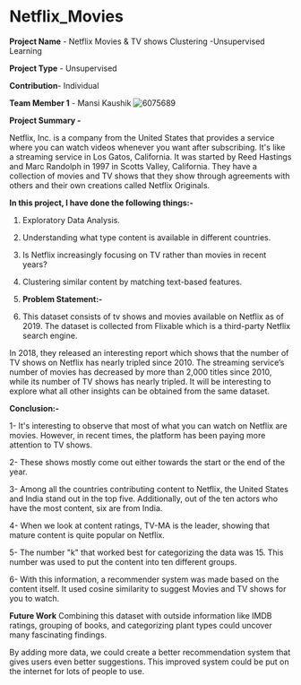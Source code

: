 # Netflix_Movies

**Project Name** - Netflix Movies & TV shows Clustering -Unsupervised Learning

**Project Type** - Unsupervised

**Contribution**- Individual

**Team Member 1** - Mansi Kaushik
![6075689](https://github.com/MansiKaushik123/Netflix_Movies/assets/140509411/ce499ae2-4834-407f-857e-2e27c3c11984)

**Project Summary -**

Netflix, Inc. is a company from the United States that provides a service where you can watch videos whenever you want after subscribing. It's like a streaming service in Los Gatos, California. It was started by Reed Hastings and Marc Randolph in 1997 in Scotts Valley, California. They have a collection of movies and TV shows that they show through agreements with others and their own creations called Netflix Originals.

**In this project, I have done the following things:-**

1. Exploratory Data Analysis.

2. Understanding what type content is available in different countries.

3. Is Netflix increasingly focusing on TV rather than movies in recent years?

4. Clustering similar content by matching text-based features.

5. **Problem Statement:-**

6. This dataset consists of tv shows and movies available on Netflix as of 2019. The dataset is collected from Flixable which is a third-party Netflix search engine.

In 2018, they released an interesting report which shows that the number of TV shows on Netflix has nearly tripled since 2010. The streaming service’s number of movies has decreased by more than 2,000 titles since 2010, while its number of TV shows has nearly tripled. It will be interesting to explore what all other insights can be obtained from the same dataset.

**Conclusion:-**

1- It's interesting to observe that most of what you can watch on Netflix are movies. However, in recent times, the platform has been paying more attention to TV shows.

2- These shows mostly come out either towards the start or the end of the year.

3- Among all the countries contributing content to Netflix, the United States and India stand out in the top five. Additionally, out of the ten actors who have the most content, six are from India.

4- When we look at content ratings, TV-MA is the leader, showing that mature content is quite popular on Netflix.

5- The number "k" that worked best for categorizing the data was 15. This number was used to put the content into ten different groups.

6- With this information, a recommender system was made based on the content itself. It used cosine similarity to suggest Movies and TV shows for you to watch.

**Future Work**
Combining this dataset with outside information like IMDB ratings, grouping of books, and categorizing plant types could uncover many fascinating findings.

By adding more data, we could create a better recommendation system that gives users even better suggestions. This improved system could be put on the internet for lots of people to use.



